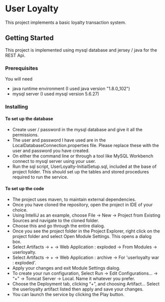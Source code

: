 # User Loyalty

This project implements a basic loyalty transaction system.

## Getting Started

This project is implemented using mysql database and jersey / java for the REST Api.
### Prerequisites
You will need
* java runtime environment (I used java version "1.8.0_102")
* mysql server (I used mysql version 5.6.27)

### Installing
#### To set up the database
* Create user / password in the mysql database and give it all the permissions.
* The user and password I have used are in the LocalDatabaseConnection.properties file. Please replace these with the user and password you have created.
* On either the command line or through a tool like MySQL Workbench connect to mysql server using your user.
* Run the sql script, UserLoyalty-InitialSetup.sql, included at the base of project folder. This should set up the tables and stored procedures required to run the service.

#### To set up the code
* The project uses maven, to maintain external dependencies.
* Once you have cloned the repository, open the project in IDE of your choice.
* Using IntelliJ as an example, choose File -> New -> Project from Existing Sources and navigate to the cloned folder.
* Choose this and go through the entire dialog.
* Once you see the project folder in the Project Explorer, right click on the project folder and select Open Module Settings. This opens a dialog box.
* Select Artifacts -> + -> Web Application : exploded -> From Modules -> userloyalty.
* Select Artifacts -> + -> Web Application : archive -> For 'userloyalty war : exploded'.
* Apply your changes and exit Module Settings dialog.
* To create your run configuration, Select Run -> Edit Configurations… -> “+” -> Tomcat Server -> Local. Name it whatever you prefer.
* Choose the Deployment tab, clicking “+”, and choosing Artifact… Select the userloyalty artifact listed then apply and save your changes.
* You can launch the service by clicking the Play button.